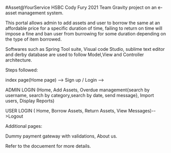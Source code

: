 #Asset@YourService
HSBC Cody Fury 2021 Team Gravity project on an e-asset management system.

This portal allows admin to add assets and user to borrow the 
same at an affordable price for a specific duration of time, failing to return on time will impose a fine and ban user from burrowing
for some duration depending on the type of item borrowed.

Softwares such as Spring Tool suite, Visual code Studio, sublime text editor and derby database are used to follow Model,View and 
Controller architecture.

Steps followed:

index page(Home page) --> Sign up / Login --> 

ADMIN LOGIN (Home, Add Assets, Overdue management{search by username, search by category,search by date, send message}, Import users, Display Reports)

USER LOGIN ( Home, Borrow Assets, Return Assets, View Messages)-->Logout


Additional pages:

Dummy payment gateway with validations, About us.

Refer to the docuement for more details.
